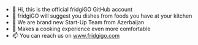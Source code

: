 - 👋 Hi, this is the official fridgiGO GitHub account
- 👀 fridgiGO will suggest you dishes from foods you have at your kitchen
- 🌱 We are brand new Start-Up Team from Azerbaijan
- 💞️ Makes a cooking experience even more comfortable
- 📫 You can reach us on www.fridgigo.com

<!---
fridgigo/fridgigo is a ✨ special ✨ repository because its `README.md` (this file) appears on your GitHub profile.
You can click the Preview link to take a look at your changes.
--->
